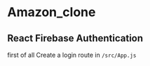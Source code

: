 # Amazon_clone
## React Firebase Authentication

first of all Create a login route in `/src/App.js`





